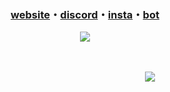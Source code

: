 <h3 align="center">
<a href="https://ayo.so/jb07">website</a>・<a href="https://discord.gg/69qSvb8bP3">discord</a>・<a href="https://www.instagram.com/justbanterz/">insta</a>・<a href="https://cadet.lol/">bot</a>
</h3>
<p align="center">
<img src="https://github-readme-stats.vercel.app/api/top-langs/?username=jbxyz&layout=compact&theme=dark"/>
</p>ㅤㅤㅤㅤㅤㅤㅤㅤㅤㅤㅤㅤㅤㅤㅤ


ㅤㅤㅤㅤㅤㅤㅤㅤㅤㅤㅤㅤㅤㅤㅤㅤㅤㅤㅤㅤㅤㅤㅤㅤㅤㅤㅤ![](https://komarev.com/ghpvc/?username=jbxyz&style=plastic&label=Profile+Views)
